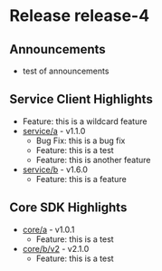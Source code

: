 # Release release-4
## Announcements
* test of announcements
## Service Client Highlights
* Feature: this is a wildcard feature
* [service/a](service/a/CHANGELOG.md#Release-release-4) - v1.1.0
  * Bug Fix: this is a bug fix
  * Feature: this is a test
  * Feature: this is another feature
* [service/b](service/b/CHANGELOG.md#Release-release-4) - v1.6.0
  * Feature: this is a feature
## Core SDK Highlights
* [core/a](core/a/CHANGELOG.md#Release-release-4) - v1.0.1
  * Feature: this is a test
* [core/b/v2](core/b/v2/CHANGELOG.md#Release-release-4) - v2.1.0
  * Feature: this is a test
